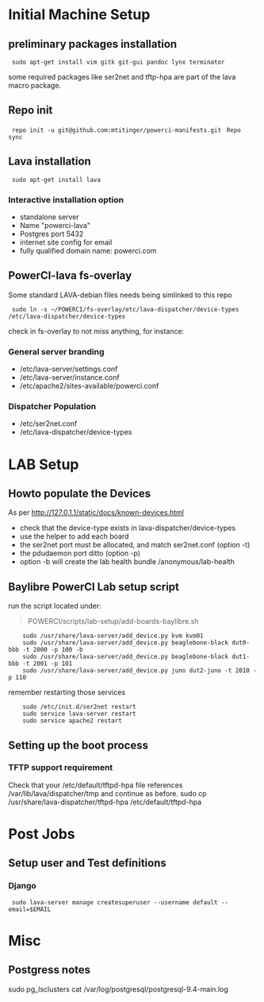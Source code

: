 # Initial Machine Setup #

## preliminary packages installation ##

` sudo apt-get install vim gitk git-gui pandoc lynx terminator`

some required packages like ser2net and tftp-hpa are part of
the lava macro package.

## Repo init ##

` repo init -u git@github.com:mtitinger/powerci-manifests.git`
` Repo sync`

## Lava installation ##

` sudo apt-get install lava`

### Interactive installation option ###
 * standalone server
 * Name "powerci-lava"
 * Postgres port 5432
 * internet site config for email
 * fully qualified domain name: powerci.com

## PowerCI-lava fs-overlay ##

Some standard LAVA-debian files needs being simlinked to this repo

` sudo ln -s ~/POWERCI/fs-overlay/etc/lava-dispatcher/device-types /etc/lava-dispatcher/device-types`

check in fs-overlay to not miss anything, for instance:

### General server branding ###

 * /etc/lava-server/settings.conf
 * /etc/lava-server/instance.conf
 * /etc/apache2/sites-available/powerci.conf

### Dispatcher Population ###

 * /etc/ser2net.conf
 * /etc/lava-dispatcher/device-types

# LAB Setup #

## Howto populate the Devices ##

As per <http://127.0.1.1/static/docs/known-devices.html>

  * check that the device-type exists in lava-dispatcher/device-types
  * use the helper to add each board
  * the ser2net port must be allocated, and match ser2net.conf (option -t)
  * the pdudaemon port ditto (option -p)
  * option -b will create the lab health bundle /anonymous/lab-health

## Baylibre PowerCI Lab setup script ##

run the script located under:

> POWERCI/scripts/lab-setup/add-boards-baylibre.sh

```
	sudo /usr/share/lava-server/add_device.py kvm kvm01
	sudo /usr/share/lava-server/add_device.py beaglebone-black dut0-bbb -t 2000 -p 100 -b
	sudo /usr/share/lava-server/add_device.py beaglebone-black dut1-bbb -t 2001 -p 101
	sudo /usr/share/lava-server/add_device.py juno dut2-juno -t 2010 -p 110
```

remember restarting those services

```
	sudo /etc/init.d/ser2net restart
	sudo service lava-server restart
	sudo service apache2 restart
```

## Setting up the boot process ##

### TFTP support requirement ###

Check that your /etc/default/tftpd-hpa file references /var/lib/lava/dispatcher/tmp and continue as before.
sudo cp /usr/share/lava-dispatcher/tftpd-hpa /etc/default/tftpd-hpa


# Post Jobs #

## Setup user and Test definitions ##

### Django ### 

` sudo lava-server manage createsuperuser --username default --email=$EMAIL`

# Misc #

## Postgress notes ##

sudo pg_lsclusters
cat /var/log/postgresql/postgresql-9.4-main.log

